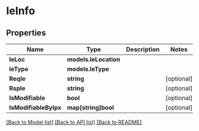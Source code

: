 # IeInfo

## Properties

Name | Type | Description | Notes
------------ | ------------- | ------------- | -------------
**IeLoc** | **models.IeLocation** |  | 
**IeType** | **models.IeType** |  | 
**ReqIe** | **string** |  | [optional] 
**RspIe** | **string** |  | [optional] 
**IsModifiable** | **bool** |  | [optional] 
**IsModifiableByIpx** | **map[string]bool** |  | [optional] 

[[Back to Model list]](../README.md#documentation-for-models) [[Back to API list]](../README.md#documentation-for-api-endpoints) [[Back to README]](../README.md)


